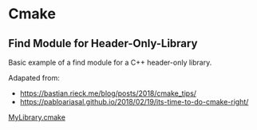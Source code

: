 # Cmake
## Find Module for Header-Only-Library

Basic example of a find module for a C++ header-only library.

Adapated from:
 - https://bastian.rieck.me/blog/posts/2018/cmake_tips/
 - https://pabloariasal.github.io/2018/02/19/its-time-to-do-cmake-right/

[MyLibrary.cmake](MyLibrary.cmake)
